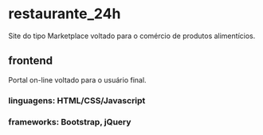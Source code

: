 # restaurante_24h

Site do tipo Marketplace voltado para o comércio de produtos alimentícios.


## frontend
Portal on-line voltado para o usuário final.

### linguagens: HTML/CSS/Javascript
### frameworks: Bootstrap, jQuery